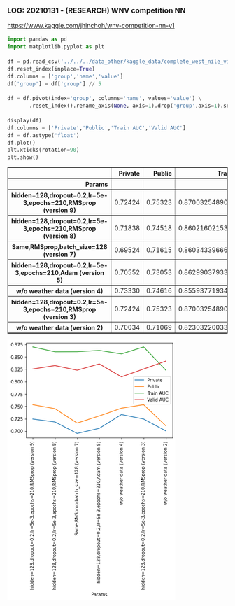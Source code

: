 ### LOG: 20210131 - (RESEARCH) WNV competition NN
https://www.kaggle.com/jhinchoh/wnv-competition-nn-v1


```python
import pandas as pd
import matplotlib.pyplot as plt

df = pd.read_csv('../../../data_other/kaggle_data/complete_west_nile_virus/result_log_20210131.csv',header=None,delimiter=':')
df.reset_index(inplace=True)
df.columns = ['group','name','value']
df['group'] = df['group'] // 5

df = df.pivot(index='group', columns='name', values='value') \
       .reset_index().rename_axis(None, axis=1).drop('group',axis=1).set_index('Params')

display(df)
df.columns = ['Private','Public','Train AUC','Valid AUC']
df = df.astype('float')
df.plot()
plt.xticks(rotation=90)
plt.show()
```


<div>
<style scoped>
    .dataframe tbody tr th:only-of-type {
        vertical-align: middle;
    }

    .dataframe tbody tr th {
        vertical-align: top;
    }

    .dataframe thead th {
        text-align: right;
    }
</style>
<table border="1" class="dataframe">
  <thead>
    <tr style="text-align: right;">
      <th></th>
      <th>Private</th>
      <th>Public</th>
      <th>Train AUC</th>
      <th>Valid AUC</th>
    </tr>
    <tr>
      <th>Params</th>
      <th></th>
      <th></th>
      <th></th>
      <th></th>
    </tr>
  </thead>
  <tbody>
    <tr>
      <th>hidden=128,dropout=0.2,lr=5e-3,epochs=210,RMSprop (version 9)</th>
      <td>0.72424</td>
      <td>0.75323</td>
      <td>0.870032548904419</td>
      <td>0.8254050016403198</td>
    </tr>
    <tr>
      <th>hidden=128,dropout=0.2,lr=5e-3,epochs=210,RMSprop (version 8)</th>
      <td>0.71838</td>
      <td>0.74518</td>
      <td>0.8602160215377808</td>
      <td>0.8323099613189697</td>
    </tr>
    <tr>
      <th>Same,RMSprop,batch_size=128 (version 7)</th>
      <td>0.69524</td>
      <td>0.71615</td>
      <td>0.8603433966636658</td>
      <td>0.82297682762146</td>
    </tr>
    <tr>
      <th>hidden=128,dropout=0.2,lr=5e-3,epochs=210,Adam (version 5)</th>
      <td>0.70552</td>
      <td>0.73053</td>
      <td>0.8629903793334961</td>
      <td>0.835641622543335</td>
    </tr>
    <tr>
      <th>w/o weather data (version 4)</th>
      <td>0.73330</td>
      <td>0.74616</td>
      <td>0.8559377193450928</td>
      <td>0.8095902800559998</td>
    </tr>
    <tr>
      <th>hidden=128,dropout=0.2,lr=5e-3,epochs=210,RMSprop (version 3)</th>
      <td>0.72424</td>
      <td>0.75323</td>
      <td>0.870032548904419</td>
      <td>0.8254050016403198</td>
    </tr>
    <tr>
      <th>w/o weather data (version 2)</th>
      <td>0.70034</td>
      <td>0.71069</td>
      <td>0.8230322003364563</td>
      <td>0.8412995338439941</td>
    </tr>
  </tbody>
</table>
</div>



    
![png](/img/2021-01-31-note/output_1_1.png)
    

